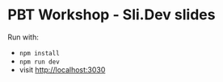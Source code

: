# PBT Workshop - Sli.Dev slides

Run with:

- `npm install`
- `npm run dev`
- visit <http://localhost:3030>
